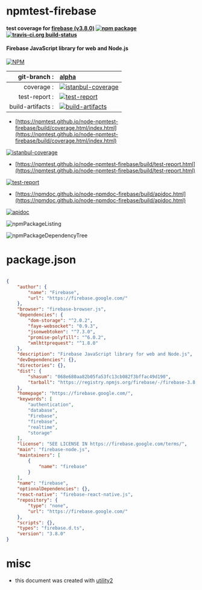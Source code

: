 # npmtest-firebase

#### test coverage for  [firebase (v3.8.0)](https://firebase.google.com/)  [![npm package](https://img.shields.io/npm/v/npmtest-firebase.svg?style=flat-square)](https://www.npmjs.org/package/npmtest-firebase) [![travis-ci.org build-status](https://api.travis-ci.org/npmtest/node-npmtest-firebase.svg)](https://travis-ci.org/npmtest/node-npmtest-firebase)

#### Firebase JavaScript library for web and Node.js

[![NPM](https://nodei.co/npm/firebase.png?downloads=true&downloadRank=true&stars=true)](https://www.npmjs.com/package/firebase)

| git-branch : | [alpha](https://github.com/npmtest/node-npmtest-firebase/tree/alpha)|
|--:|:--|
| coverage : | [![istanbul-coverage](https://npmtest.github.io/node-npmtest-firebase/build/coverage.badge.svg)](https://npmtest.github.io/node-npmtest-firebase/build/coverage.html/index.html)|
| test-report : | [![test-report](https://npmtest.github.io/node-npmtest-firebase/build/test-report.badge.svg)](https://npmtest.github.io/node-npmtest-firebase/build/test-report.html)|
| build-artifacts : | [![build-artifacts](https://npmtest.github.io/node-npmtest-firebase/glyphicons_144_folder_open.png)](https://github.com/npmtest/node-npmtest-firebase/tree/gh-pages/build)|

- [https://npmtest.github.io/node-npmtest-firebase/build/coverage.html/index.html](https://npmtest.github.io/node-npmtest-firebase/build/coverage.html/index.html)

[![istanbul-coverage](https://npmtest.github.io/node-npmtest-firebase/build/screenCapture.buildCi.browser.%252Ftmp%252Fbuild%252Fcoverage.lib.html.png)](https://npmtest.github.io/node-npmtest-firebase/build/coverage.html/index.html)

- [https://npmtest.github.io/node-npmtest-firebase/build/test-report.html](https://npmtest.github.io/node-npmtest-firebase/build/test-report.html)

[![test-report](https://npmtest.github.io/node-npmtest-firebase/build/screenCapture.buildCi.browser.%252Ftmp%252Fbuild%252Ftest-report.html.png)](https://npmtest.github.io/node-npmtest-firebase/build/test-report.html)

- [https://npmdoc.github.io/node-npmdoc-firebase/build/apidoc.html](https://npmdoc.github.io/node-npmdoc-firebase/build/apidoc.html)

[![apidoc](https://npmdoc.github.io/node-npmdoc-firebase/build/screenCapture.buildCi.browser.%252Ftmp%252Fbuild%252Fapidoc.html.png)](https://npmdoc.github.io/node-npmdoc-firebase/build/apidoc.html)

![npmPackageListing](https://npmtest.github.io/node-npmtest-firebase/build/screenCapture.npmPackageListing.svg)

![npmPackageDependencyTree](https://npmtest.github.io/node-npmtest-firebase/build/screenCapture.npmPackageDependencyTree.svg)



# package.json

```json

{
    "author": {
        "name": "Firebase",
        "url": "https://firebase.google.com/"
    },
    "browser": "firebase-browser.js",
    "dependencies": {
        "dom-storage": "^2.0.2",
        "faye-websocket": "0.9.3",
        "jsonwebtoken": "^7.3.0",
        "promise-polyfill": "^6.0.2",
        "xmlhttprequest": "^1.8.0"
    },
    "description": "Firebase JavaScript library for web and Node.js",
    "devDependencies": {},
    "directories": {},
    "dist": {
        "shasum": "068e680aa82b05fa53fc13cb082f3bffac49d190",
        "tarball": "https://registry.npmjs.org/firebase/-/firebase-3.8.0.tgz"
    },
    "homepage": "https://firebase.google.com/",
    "keywords": [
        "authentication",
        "database",
        "Firebase",
        "firebase",
        "realtime",
        "storage"
    ],
    "license": "SEE LICENSE IN https://firebase.google.com/terms/",
    "main": "firebase-node.js",
    "maintainers": [
        {
            "name": "firebase"
        }
    ],
    "name": "firebase",
    "optionalDependencies": {},
    "react-native": "firebase-react-native.js",
    "repository": {
        "type": "none",
        "url": "https://firebase.google.com/"
    },
    "scripts": {},
    "types": "firebase.d.ts",
    "version": "3.8.0"
}
```



# misc
- this document was created with [utility2](https://github.com/kaizhu256/node-utility2)
